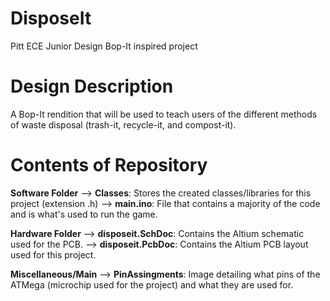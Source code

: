 # DisposeIt
Pitt ECE Junior Design Bop-It inspired project

# Design Description
A Bop-It rendition that will be used to teach users of the different methods of waste disposal (trash-it, recycle-it, and compost-it).

# Contents of Repository

**Software Folder**
    --> **Classes**: Stores the created classes/libraries for this project (extension .h)
    --> **main.ino**: File that contains a majority of the code and is what's used to run the game.

**Hardware Folder**
    --> **disposeit.SchDoc**: Contains the Altium schematic used for the PCB.
    --> **disposeit.PcbDoc**: Contains the Altium PCB layout used for this project.
    
**Miscellaneous/Main**
    --> **PinAssingments**: Image detailing what pins of the ATMega (microchip used for the project) and what they are used for. 

